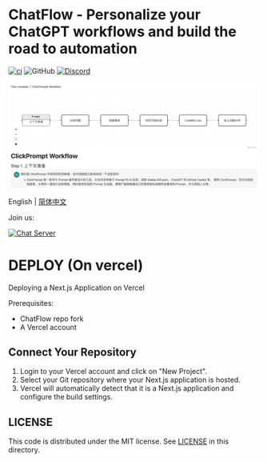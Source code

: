 # ChatFlow - Personalize your ChatGPT workflows and build the road to automation

[![ci](https://github.com/prompt-engineering/chat-flow/actions/workflows/ci.yaml/badge.svg)](https://github.com/prompt-engineering/chat-flow/actions/workflows/ci.yaml)
![GitHub](https://img.shields.io/github/license/prompt-engineering/chat-flow)
[![Discord](https://img.shields.io/discord/1082563233593966612)](https://discord.gg/FSWXq4DmEj)

![](docs/screenshot.jpeg)

English | [简体中文](./README.zh-CN.md)

Join us:

[![Chat Server](https://img.shields.io/badge/chat-discord-7289da.svg)](https://discord.gg/FSWXq4DmEj)

# DEPLOY (On vercel)

Deploying a Next.js Application on Vercel

Prerequisites:

- ChatFlow repo fork
- A Vercel account

## Connect Your Repository

1. Login to your Vercel account and click on "New Project".
2. Select your Git repository where your Next.js application is hosted.
3. Vercel will automatically detect that it is a Next.js application and configure the build settings.

## LICENSE

This code is distributed under the MIT license. See [LICENSE](./LICENSE) in this directory.
